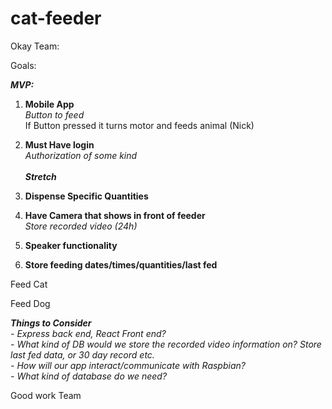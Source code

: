 # cat-feeder
Okay Team:

Goals:

***MVP:***
1. **Mobile App**  
    *Button to feed*  
        If Button pressed it turns motor and feeds animal (Nick) 
2. **Must Have login**  
        *Authorization of some kind*  </br>
</br>***Stretch***</br>  
3.  **Dispense Specific Quantities**  

4. **Have Camera that shows in front of feeder**  
    *Store recorded video (24h)*  

5. **Speaker functionality**  

6. **Store feeding dates/times/quantities/last fed**  

Feed Cat  

Feed Dog  

***Things to Consider***  
*- Express back end, React Front end?*  
*- What kind of DB would we store the recorded video information on? Store last fed data, or 30 day record etc.*  
*- How will our app interact/communicate with Raspbian?*  
*- What kind of database do we need?*  




Good work Team
